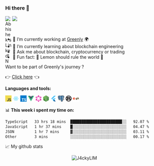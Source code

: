 ### Hi there 👋

<a href="https://www.linkedin.com/in/abhisheknaiidu/">
  <img align="left" alt="Abhishek's LinkedIN" width="22px" src="https://raw.githubusercontent.com/peterthehan/peterthehan/master/assets/linkedin.svg" />
</a>

![](https://visitor-badge.glitch.me/badge?page_id=J4ckyLIM.J4ckyLIM)

<br />

- 💼 I’m currently working at [Greenly](https://www.greenly.earth/) 🌍
- 🌱 I’m currently learning about blockchain engineering
- 💬 Ask me about blockchain, cryptocurrency or trading
- 🍋 Fun fact: 🍋 Lemon should rule the world 🍋

Want to be part of Greenly's journey ?
<br />

👉 [Click here](https://www.welcometothejungle.com/en/companies/greenly) 👈
<br />

**Languages and tools:** 

<code><img height="20" src="https://raw.githubusercontent.com/github/explore/80688e429a7d4ef2fca1e82350fe8e3517d3494d/topics/javascript/javascript.png"></code>
<code><img height="20" src="https://raw.githubusercontent.com/github/explore/80688e429a7d4ef2fca1e82350fe8e3517d3494d/topics/react/react.png"></code>
<code><img height="20" src="https://raw.githubusercontent.com/github/explore/80688e429a7d4ef2fca1e82350fe8e3517d3494d/topics/typescript/typescript.png"></code>
<code><img height="20" src="https://raw.githubusercontent.com/github/explore/80688e429a7d4ef2fca1e82350fe8e3517d3494d/topics/vue/vue.png"></code>
<code><img height="20" src="https://raw.githubusercontent.com/github/explore/5c058a388828bb5fde0bcafd4bc867b5bb3f26f3/topics/graphql/graphql.png"></code>
<code><img height="20" src="https://raw.githubusercontent.com/github/explore/80688e429a7d4ef2fca1e82350fe8e3517d3494d/topics/nodejs/nodejs.png"></code>
<code><img height="20" src="https://raw.githubusercontent.com/github/explore/80688e429a7d4ef2fca1e82350fe8e3517d3494d/topics/flutter/flutter.png"></code>
<code><img height="20" src="https://raw.githubusercontent.com/github/explore/80688e429a7d4ef2fca1e82350fe8e3517d3494d/topics/postgresql/postgresql.png"></code>
<code><img height="20" src="https://raw.githubusercontent.com/github/explore/80688e429a7d4ef2fca1e82350fe8e3517d3494d/topics/rust/rust.png"></code>
<code><img height="20" src="https://raw.githubusercontent.com/github/explore/80688e429a7d4ef2fca1e82350fe8e3517d3494d/topics/git/git.png"></code>

📊 **This week i spent my time on:**
<!--START_SECTION:waka-->

```text
TypeScript   33 hrs 18 mins  ███████████████████████░░   92.07 %
JavaScript   1 hr 37 mins    █░░░░░░░░░░░░░░░░░░░░░░░░   04.47 %
JSON         1 hr 7 mins     ▓░░░░░░░░░░░░░░░░░░░░░░░░   03.11 %
Other        3 mins          ░░░░░░░░░░░░░░░░░░░░░░░░░   00.17 %
```

<!--END_SECTION:waka-->


📈 My github stats

<p align="center"> <img src="https://github-readme-stats.vercel.app/api?username=J4ckyLIM&show_icons=true&theme=vue-dark" alt="J4ckyLIM" />
  
  
<!--
**J4ckyLIM/J4ckyLIM** is a ✨ _special_ ✨ repository because its `README.md` (this file) appears on your GitHub profile.

Here are some ideas to get you started:

- 🔭 I’m currently working on ...
- 🌱 I’m currently learning ...
- 👯 I’m looking to collaborate on ...
- 🤔 I’m looking for help with ...
- 💬 Ask me about ...
- 📫 How to reach me: ...
- 😄 Pronouns: ...
- ⚡ Fun fact: ...
-->
